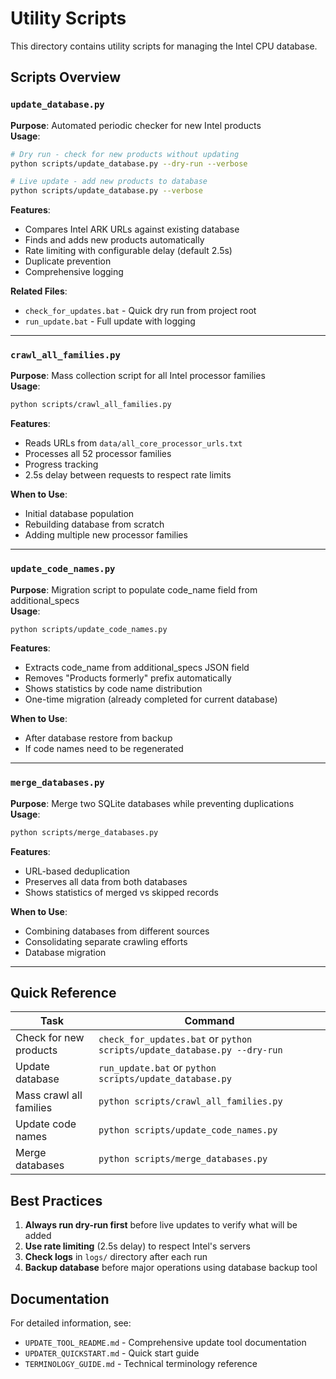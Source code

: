 # Utility Scripts

This directory contains utility scripts for managing the Intel CPU database.

## Scripts Overview

### `update_database.py`
**Purpose**: Automated periodic checker for new Intel products  
**Usage**: 
```bash
# Dry run - check for new products without updating
python scripts/update_database.py --dry-run --verbose

# Live update - add new products to database
python scripts/update_database.py --verbose
```
**Features**:
- Compares Intel ARK URLs against existing database
- Finds and adds new products automatically
- Rate limiting with configurable delay (default 2.5s)
- Duplicate prevention
- Comprehensive logging

**Related Files**:
- `check_for_updates.bat` - Quick dry run from project root
- `run_update.bat` - Full update with logging

---

### `crawl_all_families.py`
**Purpose**: Mass collection script for all Intel processor families  
**Usage**:
```bash
python scripts/crawl_all_families.py
```
**Features**:
- Reads URLs from `data/all_core_processor_urls.txt`
- Processes all 52 processor families
- Progress tracking
- 2.5s delay between requests to respect rate limits

**When to Use**:
- Initial database population
- Rebuilding database from scratch
- Adding multiple new processor families

---

### `update_code_names.py`
**Purpose**: Migration script to populate code_name field from additional_specs  
**Usage**:
```bash
python scripts/update_code_names.py
```
**Features**:
- Extracts code_name from additional_specs JSON field
- Removes "Products formerly" prefix automatically
- Shows statistics by code name distribution
- One-time migration (already completed for current database)

**When to Use**:
- After database restore from backup
- If code names need to be regenerated

---

### `merge_databases.py`
**Purpose**: Merge two SQLite databases while preventing duplications  
**Usage**:
```bash
python scripts/merge_databases.py
```
**Features**:
- URL-based deduplication
- Preserves all data from both databases
- Shows statistics of merged vs skipped records

**When to Use**:
- Combining databases from different sources
- Consolidating separate crawling efforts
- Database migration

---

## Quick Reference

| Task | Command |
|------|---------|
| Check for new products | `check_for_updates.bat` or `python scripts/update_database.py --dry-run` |
| Update database | `run_update.bat` or `python scripts/update_database.py` |
| Mass crawl all families | `python scripts/crawl_all_families.py` |
| Update code names | `python scripts/update_code_names.py` |
| Merge databases | `python scripts/merge_databases.py` |

## Best Practices

1. **Always run dry-run first** before live updates to verify what will be added
2. **Use rate limiting** (2.5s delay) to respect Intel's servers
3. **Check logs** in `logs/` directory after each run
4. **Backup database** before major operations using database backup tool

## Documentation

For detailed information, see:
- `UPDATE_TOOL_README.md` - Comprehensive update tool documentation
- `UPDATER_QUICKSTART.md` - Quick start guide
- `TERMINOLOGY_GUIDE.md` - Technical terminology reference
